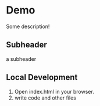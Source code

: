 # Demo

Some description!

## Subheader

a subheader

## Local Development

1. Open index.html in your browser.
2. write code and other files


